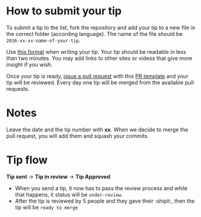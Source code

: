 # How to submit your tip

To submit a tip to the list, fork the repository and add your tip to a new file in the correct folder (according language).  The name of the file should be `2016-xx-xx-name-of-your-tip`.

Use [this format](https://github.com/loverajoel/jstips/blob/gh-pages/POST_TEMPLATE.md) when writing your tip. Your tip should be readable in less than two minutes. You may add links to other sites or videos that give more insight if you wish.

Once your tip is ready, [issue a pull request](https://help.github.com/articles/using-pull-requests/) with this [PR template](https://github.com/loverajoel/jstips/blob/gh-pages/GIT_TEMPLATE.md) and your tip will be reviewed. Every day one tip will be merged from the available pull requests.

# Notes

Leave the date and the tip number with **xx**. When we decide to merge the pull request, you will add them and squash your commits.

# Tip flow

**Tip sent** -> **Tip in review** -> **Tip Approved**

- When you send a tip, it now has to pass the review process and while that happens, it status will be `under-review`.
- After the tip is reviewed by 5 people and they gave their :shipit:, then the tip will be `ready to merge`